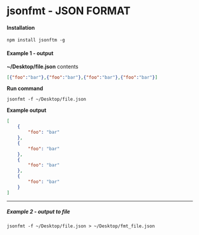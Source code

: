 jsonfmt - JSON FORMAT
=====================

#### Installation

```shell
npm install jsonftm -g
```

#### Example 1 - output

**~/Desktop/file.json** contents

```json
[{"foo":"bar"},{"foo":"bar"},{"foo":"bar"},{"foo":"bar"}]
```

**Run command**

```shell
jsonfmt -f ~/Desktop/file.json
```

**Example output**

```json
[
    {
        "foo": "bar"
    },
    {
        "foo": "bar"
    },
    {
        "foo": "bar"
    },
    {
        "foo": "bar"
    }
]
```

-------------------------------------------------------------

##### Example 2 - output to file

```shell
jsonfmt -f ~/Desktop/file.json > ~/Desktop/fmt_file.json
```